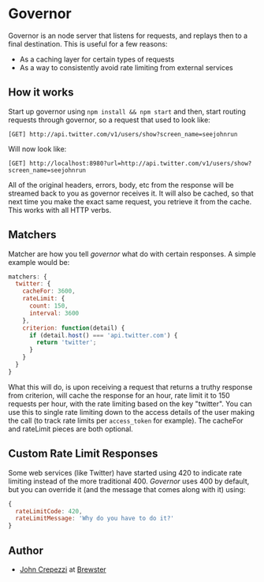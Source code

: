 # Governor

Governor is an node server that listens for requests, and replays then to a final destination.  This is useful for a few reasons:

* As a caching layer for certain types of requests
* As a way to consistently avoid rate limiting from external services

## How it works

Start up governor using `npm install && npm start` and then, start routing requests through governor, so a request that used to look like:

    [GET] http://api.twitter.com/v1/users/show?screen_name=seejohnrun

Will now look like:

    [GET] http://localhost:8980?url=http://api.twitter.com/v1/users/show?screen_name=seejohnrun

All of the original headers, errors, body, etc from the response will be streamed back to you as governor receives it.  It will also be cached, so that next time you make the exact same request, you retrieve it from the cache.  This works with all HTTP verbs.

## Matchers

Matcher are how you tell _governor_ what do with certain responses.  A simple example would be:

``` javascript
matchers: {
  twitter: {
    cacheFor: 3600,
    rateLimit: {
      count: 150,
      interval: 3600
    },
    criterion: function(detail) {
      if (detail.host() === 'api.twitter.com') {
        return 'twitter';
      } 
    }
  }
}
``` 

What this will do, is upon receiving a request that returns a truthy response from criterion, will cache the response for an hour, rate limit it to 150 requests per hour, with the rate limiting based on the key "twitter".  You can use this to single rate limiting down to the access details of the user making the call (to track rate limits per `access_token` for example).  The cacheFor and rateLimit pieces are both optional.

## Custom Rate Limit Responses

Some web services (like Twitter) have started using 420 to indicate rate limiting instead of the more traditional 400.  _Governor_ uses 400 by default, but you can override it (and the message that comes along with it) using:

``` javascript
{
  rateLimitCode: 420,
  rateLimitMessage: 'Why do you have to do it?'
}
```

## Author

* [John Crepezzi](mailto:john.crepezzi@gmail.com) at [Brewster](http://brewster.com) 
